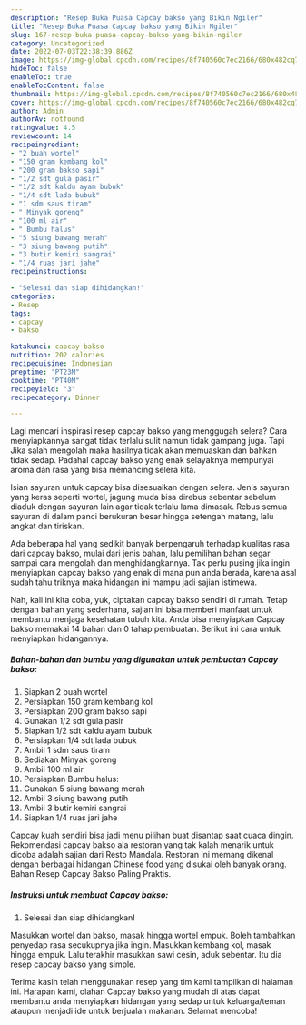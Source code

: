```yaml
---
description: "Resep Buka Puasa Capcay bakso yang Bikin Ngiler"
title: "Resep Buka Puasa Capcay bakso yang Bikin Ngiler"
slug: 167-resep-buka-puasa-capcay-bakso-yang-bikin-ngiler
category: Uncategorized
date: 2022-07-03T22:38:39.886Z
image: https://img-global.cpcdn.com/recipes/8f740560c7ec2166/680x482cq70/capcay-bakso-foto-resep-utama.jpg
hideToc: false
enableToc: true
enableTocContent: false
thumbnail: https://img-global.cpcdn.com/recipes/8f740560c7ec2166/680x482cq70/capcay-bakso-foto-resep-utama.jpg
cover: https://img-global.cpcdn.com/recipes/8f740560c7ec2166/680x482cq70/capcay-bakso-foto-resep-utama.jpg
author: Admin
authorAv: notfound
ratingvalue: 4.5
reviewcount: 14
recipeingredient:
- "2 buah wortel"
- "150 gram kembang kol"
- "200 gram bakso sapi"
- "1/2 sdt gula pasir"
- "1/2 sdt kaldu ayam bubuk"
- "1/4 sdt lada bubuk"
- "1 sdm saus tiram"
- " Minyak goreng"
- "100 ml air"
- " Bumbu halus"
- "5 siung bawang merah"
- "3 siung bawang putih"
- "3 butir kemiri sangrai"
- "1/4 ruas jari jahe"
recipeinstructions:

- "Selesai dan siap dihidangkan!"
categories:
- Resep
tags:
- capcay
- bakso

katakunci: capcay bakso 
nutrition: 202 calories
recipecuisine: Indonesian
preptime: "PT23M"
cooktime: "PT40M"
recipeyield: "3"
recipecategory: Dinner

---
```



Lagi mencari inspirasi resep capcay bakso yang menggugah selera? Cara menyiapkannya sangat tidak terlalu sulit namun tidak gampang juga. Tapi Jika salah mengolah maka hasilnya tidak akan memuaskan dan bahkan tidak sedap. Padahal capcay bakso yang enak selayaknya mempunyai aroma dan rasa yang bisa memancing selera kita.


Isian sayuran untuk capcay bisa disesuaikan dengan selera. Jenis sayuran yang keras seperti wortel, jagung muda bisa direbus sebentar sebelum diaduk dengan sayuran lain agar tidak terlalu lama dimasak. Rebus semua sayuran di dalam panci berukuran besar hingga setengah matang, lalu angkat dan tiriskan.

Ada beberapa hal yang sedikit banyak berpengaruh terhadap kualitas rasa dari capcay bakso, mulai dari jenis bahan, lalu pemilihan bahan segar sampai cara mengolah dan menghidangkannya. Tak perlu pusing jika ingin menyiapkan capcay bakso yang enak di mana pun anda berada, karena asal sudah tahu triknya maka hidangan ini mampu jadi sajian istimewa.


Nah, kali ini kita coba, yuk, ciptakan capcay bakso sendiri di rumah. Tetap dengan bahan yang sederhana, sajian ini bisa memberi manfaat untuk membantu menjaga kesehatan tubuh kita. Anda bisa menyiapkan Capcay bakso memakai 14 bahan dan 0 tahap pembuatan. Berikut ini cara untuk menyiapkan hidangannya.

<!--inarticleads1-->

##### Bahan-bahan dan bumbu yang digunakan untuk pembuatan Capcay bakso:

1. Siapkan 2 buah wortel
1. Persiapkan 150 gram kembang kol
1. Persiapkan 200 gram bakso sapi
1. Gunakan 1/2 sdt gula pasir
1. Siapkan 1/2 sdt kaldu ayam bubuk
1. Persiapkan 1/4 sdt lada bubuk
1. Ambil 1 sdm saus tiram
1. Sediakan  Minyak goreng
1. Ambil 100 ml air
1. Persiapkan  Bumbu halus:
1. Gunakan 5 siung bawang merah
1. Ambil 3 siung bawang putih
1. Ambil 3 butir kemiri sangrai
1. Siapkan 1/4 ruas jari jahe


Capcay kuah sendiri bisa jadi menu pilihan buat disantap saat cuaca dingin. Rekomendasi capcay bakso ala restoran yang tak kalah menarik untuk dicoba adalah sajian dari Resto Mandala. Restoran ini memang dikenal dengan berbagai hidangan Chinese food yang disukai oleh banyak orang. Bahan Resep Capcay Bakso Paling Praktis. 

<!--inarticleads2-->

##### Instruksi untuk membuat Capcay bakso:


1. Selesai dan siap dihidangkan!

Masukkan wortel dan bakso, masak hingga wortel empuk. Boleh tambahkan penyedap rasa secukupnya jika ingin. Masukkan kembang kol, masak hingga empuk. Lalu terakhir masukkan sawi cesin, aduk sebentar. Itu dia resep capcay bakso yang simple. 

Terima kasih telah menggunakan resep yang tim kami tampilkan di halaman ini. Harapan kami, olahan Capcay bakso yang mudah di atas dapat membantu anda menyiapkan hidangan yang sedap untuk keluarga/teman ataupun menjadi ide untuk berjualan makanan. Selamat mencoba!
